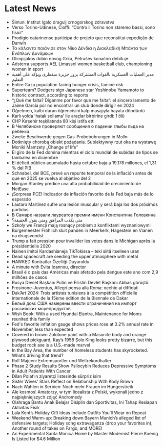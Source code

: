 # Latest News
-  Šimun: Institut Igalo dragulj crnogorskog zdravstva
-  Verso Torino-Udinese, Cioffi: “Contro il Torino non staremo bassi, sono fisici”
-  Prodígio catarinense participa de projeto que reconstitui expedição de Darwin
-  Τα κάλαντα παιάνισε στον Νίκο Δένδια η Διακλαδική Μπάντα των Ενόπλων Δυνάμεων
-  Olimpijakos dobio novog Grka, Petrušev konačno debituje
-  Adsterra supports AEL Limassol women basketball club, championing women in sport
-  مدير العمليات العسكرية بالقوات المشتركة يزور جزيرة سقطرى ويؤكد على أهمية التعليم
-  Entire Gaza population facing hunger crisis, famine risk
-  Superteam? Dodgers sign Japanese star Yoshinobu Yamamoto to historic contract, according to reports
-  “¿Qué me falta? Díganme por favor qué me falta”: el sincero lamento de Jaime García por no encontrar un club donde dirigir en 2024
-  Öğretmen, kalbi duran öğrencisini kalp masajıyla hayata döndürdü
-  Karlı yolda 'hatalı sollama' ile araçlar birbirine girdi: 1 ölü
-  CHP Kırşehir teşkilatında 80 kişi istifa etti
-  В Челябинске проверяют сообщения о падении глыбы льда на ребёнка
-  Zweite Beschwerde gegen Gas-Probebohrungen in Molln
-  Dotknięty chorobą obiekt pożądania. Subiektywny rzut oka na wystawę Moniki Mamzety „Change of life”
-  El giro de la Fed domina mientras el ciclo mundial de subidas de tipos se tambalea en diciembre
-  El déficit público acumulado hasta octubre baja a 19.178 millones, el 1,31 % del PIB
-  Schnabel, del BCE, prevé un repunte temporal de la inflación antes de que en 2025 se vuelva al objetivo del 2
-  Morgan Stanley predice una alta probabilidad de crecimiento de NetEase
-  ¡Sorpresa PCE! Indicador de inflación favorito de la Fed baja más de lo esperado
-  Lautaro Martínez sufre una lesión muscular y será baja los dos próximos partidos
-  В Самаре назвали лауреатов премии имени Константина Головкина
-  متى يكذب المراهق ومتى يقول الحقيقة؟
-  Szkoły we Francji mają rosnący problem z konfliktami wyznaniowymi
-  Burgemeester Fröhlich sluit panden in Meerkerk, Hagestein en Vianen na drugsvondst
-  Trump a fait pression pour invalider les votes dans le Michigan après la présidentielle 2020
-  Nainen imitoi Kardashianeja TikTokissa – teki siitä itselleen uran
-  Dead spacecraft are seeding the upper atmosphere with metal
-  HAWKED Kontratlar Özelliği Duyuruldu
-  A minute with Evita Ioannou, director
-  Brasil é o país das Américas mais afetado pela dengue este ano com 2,9 milhões de casos
-  Rusya Devlet Başkanı Putin ve Filistin Devlet Başkanı Abbas görüştü
-  Frosinone-Juventus, Allegri pensa alla Roma: occhio ai diffidati
-  Dak’Art 2024: Trois artistes tunisiens à la compétition officielle internationale de la 15ème édition de la Biennale de Dakar
-  Белый дом: США намерены ввести ограничения на импорт российских морепродуктов
-  Wish Book: With a used Hyundai Elantra, Maintenance for Moms reunited this family
-  Fed's favorite inflation gauge shows prices rose at 3.2% annual rate in November, less than expected
-  Covered in brown Zolotone paint with a Masonite body and orange plywood pickguard, Kay’s 1958 Solo King looks pretty bizarre, but this budget rock axe is a U.S.-made marvel
-  In the Bay Area, the number of homeless students has skyrocketed. What’s driving that trend?
-  Rolf Majcen: Extremsportler und Weltrekordhalter
-  Phase 2 Study Results Show Psilocybin Reduces Depressive Symptoms in Adult Patients With Cancer
-  Dilan Polat’ın ziyaretçi listesinde sürpriz isim
-  Sister Wives' Stars Reflect on Relationship With Kody Brown
-  Nach Wahlen in Serbien: Noch mehr Frauen im Hungerstreik
-  Ale kosmos! Amatorzy, w tym licealista z Polski, wykonali jedno z najpiękniejszych zdjęć Andromedy
-  Olahraga Bantu Anak Belajar Disiplin dan Sportivitas, Ini Tahap Kesiapan Aktivitas Fisik
-  Lala Kent’s Holiday Gift Ideas Include Outfits You’ll Wear on Repeat
-  Weekend Warm-up: Breaking down Bayern Munich’s alleged list of defensive targets; Holiday song extravaganza (drop your favorites in); Another round of takes on Fargo; and MORE!
-  An Experimental Santa Monica Home by Master Modernist Pierre Koenig Is Listed for $4.6 Million
